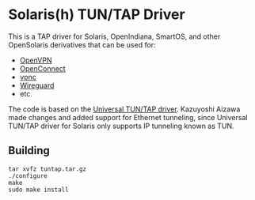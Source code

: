 # Solaris(h) TUN/TAP Driver

This is a TAP driver for Solaris, OpenIndiana, SmartOS, and other OpenSolaris
derivatives that can be used for:

* [OpenVPN](http://openvpn.net/)
* [OpenConnect](http://www.infradead.org/openconnect.html)
* [vpnc](http://www.unix-ag.uni-kl.de/~massar/vpnc/)
* [Wireguard](https://www.wireguard.com/)
* etc.

The code is based on the
[Universal TUN/TAP driver](http://vtun.sourceforge.net/tun/).
Kazuyoshi Aizawa made changes and added support for Ethernet tunneling,
since Universal TUN/TAP driver for Solaris only supports IP tunneling
known as TUN.

## Building

    tar xvfz tuntap.tar.gz
    ./configure
    make
    sudo make install
